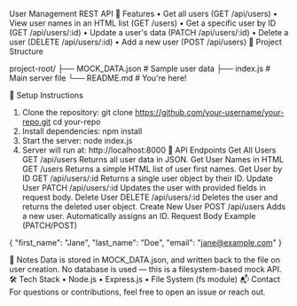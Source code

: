 User Management REST API
🚀 Features
•	Get all users (GET /api/users)
•	View user names in an HTML list (GET /users)
•	Get a specific user by ID (GET /api/users/:id)
•	Update a user's data (PATCH /api/users/:id)
•	Delete a user (DELETE /api/users/:id)
•	Add a new user (POST /api/users)
📁 Project Structure

project-root/
├── MOCK_DATA.json         # Sample user data
├── index.js               # Main server file
└── README.md              # You're here!

🔧 Setup Instructions
1.	Clone the repository:
git clone https://github.com/your-username/your-repo.git
cd your-repo
2.	Install dependencies:
npm install
3.	Start the server:
node index.js
4.	Server will run at: http://localhost:8000
📌 API Endpoints
Get All Users
GET /api/users
Returns all user data in JSON.
Get User Names in HTML
GET /users
Returns a simple HTML list of user first names.
Get User by ID
GET /api/users/:id
Returns a single user object by their ID.
Update User
PATCH /api/users/:id
Updates the user with provided fields in request body.
Delete User
DELETE /api/users/:id
Deletes the user and returns the deleted user object.
Create New User
POST /api/users
Adds a new user. Automatically assigns an ID.
Request Body Example (PATCH/POST)

{
  "first_name": "Jane",
  "last_name": "Doe",
  "email": "jane@example.com"
}

📝 Notes
Data is stored in MOCK_DATA.json, and written back to the file on user creation.
No database is used — this is a filesystem-based mock API.
🛠 Tech Stack
•	Node.js
•	Express.js
•	File System (fs module)
📬 Contact
For questions or contributions, feel free to open an issue or reach out.
